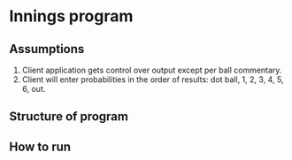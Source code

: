 # Innings program

## Assumptions

1.  Client application gets control over output except per ball commentary.
2.  Client will enter probabilities in the order of results: dot ball, 1, 2, 3, 4, 5, 6, out.

## Structure of program

## How to run
